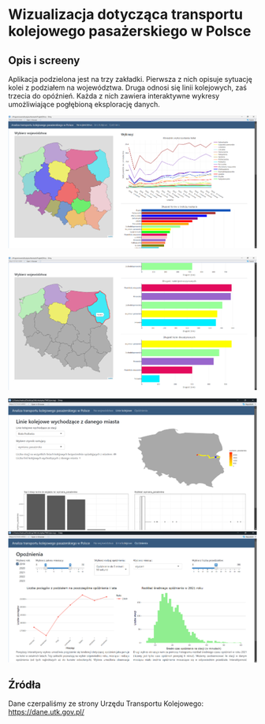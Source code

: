 # Wizualizacja dotycząca transportu kolejowego pasażerskiego w Polsce

## Opis i screeny

Aplikacja podzielona jest na trzy zakładki. Pierwsza z nich opisuje sytuację kolei z podziałem na województwa. Druga odnosi się linii kolejowych, zaś trzecia do opóźnień. Każda z nich zawiera interaktywne wykresy umożliwiające pogłębioną eksplorację danych.

![Zrzut3](Zrzut3.png)

![Zrzut4](Zrzut4.png)

![Zrzut1](Zrzut1.png)![Zrzut2](Zrzut2.png)

## Źródła

Dane czerpaliśmy ze strony Urzędu Transportu Kolejowego: https://dane.utk.gov.pl/